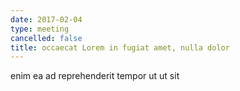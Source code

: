 ```yaml
---
date: 2017-02-04
type: meeting
cancelled: false
title: occaecat Lorem in fugiat amet, nulla dolor
---
```

enim ea ad reprehenderit tempor ut ut sit